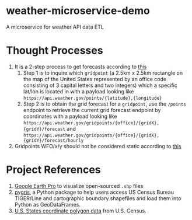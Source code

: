 # weather-microservice-demo
A microservice for weather API data ETL

# Thought Processes
1. It is a 2-step process to get forecasts according to [this](https://www.weather.gov/documentation/services-web-api)
   1. Step 1 is to inquire which `gridpoint` (a 2.5km x 2.5km rectangle on the map of the United States represented by an office code consisting of 3 capital letters and two integers) which a specific lat/lon is located in with a payload looking like `https://api.weather.gov/points/{latitude},{longitude}`
   2. Step 2 is to obtain the grid forecast for a `gridpoint`, use the `/points` endpoint to retrieve the current grid forecast endpoint by coordinates with a payload looking like `https://api.weather.gov/gridpoints/{office}/{gridX},{gridY}/forecast` and `https://api.weather.gov/gridpoints/{office}/{gridX},{gridY}/forecast/hourly`
2. Gridpoints WFO/x/y should not be considered static according to [this](https://github.com/weather-gov/api/discussions/621)

# Project References
1. [Google Earth Pro](https://www.google.com/earth/outreach/learn/importing-geographic-information-systems-gis-data-in-google-earth/) to visualize open-sourced `.shp` files
2. [pygris](https://walker-data.com/pygris/), a Python package to help users access US Census Bureau TIGER/Line and cartographic boundary shapefiles and load them into Python as GeoDataFrames.
3. [U.S. States coordinate polygon data](https://www.census.gov/cgi-bin/geo/shapefiles/index.php?year=2024&layergroup=States+%28and+equivalent%29) from U.S. Census.